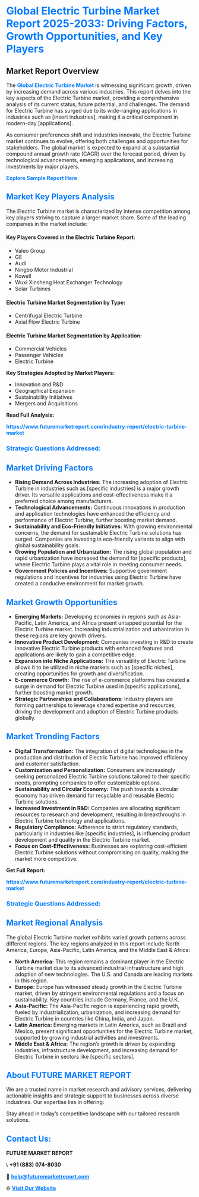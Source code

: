 <h1 style="color: #007BFF;">Global Electric Turbine Market Report 2025-2033: Driving Factors, Growth Opportunities, and Key Players</h1>

<section id="overview">
<h2>Market Report Overview</h2>
<p>The <a href="https://www.futuremarketreport.com/industry-report/electric-turbine-market" style="color: #007BFF; text-decoration: none;"><strong>Global Electric Turbine Market</strong></a> is witnessing significant growth, driven by increasing demand across various industries. This report delves into the key aspects of the Electric Turbine market, providing a comprehensive analysis of its current status, future potential, and challenges. The demand for Electric Turbine has surged due to its wide-ranging applications in industries such as [insert industries], making it a critical component in modern-day [applications].</p>
<p>As consumer preferences shift and industries innovate, the Electric Turbine market continues to evolve, offering both challenges and opportunities for stakeholders. The global market is expected to expand at a substantial compound annual growth rate (CAGR) over the forecast period, driven by technological advancements, emerging applications, and increasing investments by major players.</p>
</section>

<section id="overview">
<p><a href="https://www.futuremarketreport.com/request-sample/reportId=126098" style="color: #007BFF; text-decoration: none;"><strong>Explore Sample Report Here</strong></a></p>
</section>

<section id="key-players">
<h2 style="color: #007BFF;">Market Key Players Analysis</h2>
<p>The Electric Turbine market is characterized by intense competition among key players striving to capture a larger market share. Some of the leading companies in the market include:</p>
<h4>Key Players Covered in the Electric Turbine Report:</h4>
<ul><li>Valeo Group</li><li>GE</li><li>Audi</li><li>Ningbo Motor Industrial</li><li>Kowell</li><li>Wuxi Xinsheng Heat Exchanger Technology</li><li>Solar Turbines</li></ul>
<h4>Electric Turbine Market Segmentation by Type:</h4>
<ul><li>Centrifugal Electric Turbine</li><li>Axial Flow Electric Turbine</li></ul>

<h4>Electric Turbine Market Segmentation by Application:</h4>
<ul><li>Commercial Vehicles</li><li>Passenger Vehicles</li><li>Electric Turbine</li></ul>
<p><strong>Key Strategies Adopted by Market Players:</strong></p>
<ul>
<li>Innovation and R&D</li>
<li>Geographical Expansion</li>
<li>Sustainability Initiatives</li>
<li>Mergers and Acquisitions</li>
</ul>
</section>

<section>
<p><strong>Read Full Analysis: </strong></p><a href="https://www.futuremarketreport.com/industry-report/electric-turbine-market" style="color: #007BFF; text-decoration: none;"><strong>https://www.futuremarketreport.com/industry-report/electric-turbine-market</strong></a>
<h3 style="color: #007BFF;">Strategic Questions Addressed:</h3>
</section>

<section id="driving-factors">
<h2 style="color: #007BFF;">Market Driving Factors</h2>
<ul>
<li><strong>Rising Demand Across Industries:</strong> The increasing adoption of Electric Turbine in industries such as [specific industries] is a major growth driver. Its versatile applications and cost-effectiveness make it a preferred choice among manufacturers.</li>
<li><strong>Technological Advancements:</strong> Continuous innovations in production and application technologies have enhanced the efficiency and performance of Electric Turbine, further boosting market demand.</li>
<li><strong>Sustainability and Eco-Friendly Initiatives:</strong> With growing environmental concerns, the demand for sustainable Electric Turbine solutions has surged. Companies are investing in eco-friendly variants to align with global sustainability goals.</li>
<li><strong>Growing Population and Urbanization:</strong> The rising global population and rapid urbanization have increased the demand for [specific products], where Electric Turbine plays a vital role in meeting consumer needs.</li>
<li><strong>Government Policies and Incentives:</strong> Supportive government regulations and incentives for industries using Electric Turbine have created a conducive environment for market growth.</li>
</ul>
</section>

<section id="growth-opportunities">
<h2 style="color: #007BFF;">Market Growth Opportunities</h2>
<ul>
<li><strong>Emerging Markets:</strong> Developing economies in regions such as Asia-Pacific, Latin America, and Africa present untapped potential for the Electric Turbine market. Increasing industrialization and urbanization in these regions are key growth drivers.</li>
<li><strong>Innovative Product Development:</strong> Companies investing in R&D to create innovative Electric Turbine products with enhanced features and applications are likely to gain a competitive edge.</li>
<li><strong>Expansion into Niche Applications:</strong> The versatility of Electric Turbine allows it to be utilized in niche markets such as [specific niches], creating opportunities for growth and diversification.</li>
<li><strong>E-commerce Growth:</strong> The rise of e-commerce platforms has created a surge in demand for Electric Turbine used in [specific applications], further boosting market growth.</li>
<li><strong>Strategic Partnerships and Collaborations:</strong> Industry players are forming partnerships to leverage shared expertise and resources, driving the development and adoption of Electric Turbine products globally.</li>
</ul>
</section>

<section id="trending-factors">
<h2 style="color: #007BFF;">Market Trending Factors</h2>
<ul>
<li><strong>Digital Transformation:</strong> The integration of digital technologies in the production and distribution of Electric Turbine has improved efficiency and customer satisfaction.</li>
<li><strong>Customization and Personalization:</strong> Consumers are increasingly seeking personalized Electric Turbine solutions tailored to their specific needs, prompting companies to offer customizable options.</li>
<li><strong>Sustainability and Circular Economy:</strong> The push towards a circular economy has driven demand for recyclable and reusable Electric Turbine solutions.</li>
<li><strong>Increased Investment in R&D:</strong> Companies are allocating significant resources to research and development, resulting in breakthroughs in Electric Turbine technology and applications.</li>
<li><strong>Regulatory Compliance:</strong> Adherence to strict regulatory standards, particularly in industries like [specific industries], is influencing product development and quality in the Electric Turbine market.</li>
<li><strong>Focus on Cost-Effectiveness:</strong> Businesses are exploring cost-efficient Electric Turbine solutions without compromising on quality, making the market more competitive.</li>
</ul>
</section>

<section>
<p><strong>Get Full Report: </strong></p><a href="https://www.futuremarketreport.com/industry-report/electric-turbine-market" style="color: #007BFF; text-decoration: none;"><strong>https://www.futuremarketreport.com/industry-report/electric-turbine-market</strong></a>
<h3 style="color: #007BFF;">Strategic Questions Addressed:</h3>
</section>


<section id="regional-analysis">
<h2 style="color: #007BFF;">Market Regional Analysis</h2>
<p>The global Electric Turbine market exhibits varied growth patterns across different regions. The key regions analyzed in this report include North America, Europe, Asia-Pacific, Latin America, and the Middle East & Africa:</p>
<ul>
<li><strong>North America:</strong> This region remains a dominant player in the Electric Turbine market due to its advanced industrial infrastructure and high adoption of new technologies. The U.S. and Canada are leading markets in this region.</li>
<li><strong>Europe:</strong> Europe has witnessed steady growth in the Electric Turbine market, driven by stringent environmental regulations and a focus on sustainability. Key countries include Germany, France, and the U.K.</li>
<li><strong>Asia-Pacific:</strong> The Asia-Pacific region is experiencing rapid growth, fueled by industrialization, urbanization, and increasing demand for Electric Turbine in countries like China, India, and Japan.</li>
<li><strong>Latin America:</strong> Emerging markets in Latin America, such as Brazil and Mexico, present significant opportunities for the Electric Turbine market, supported by growing industrial activities and investments.</li>
<li><strong>Middle East & Africa:</strong> The region’s growth is driven by expanding industries, infrastructure development, and increasing demand for Electric Turbine in sectors like [specific sectors].</li>
</ul>
</section>

<footer>
<h2 style="color: #007BFF;">About FUTURE MARKET REPORT</h2>
<p>We are a trusted name in market research and advisory services, delivering actionable insights and strategic support to businesses across diverse industries. Our expertise lies in offering:</p>

<p>Stay ahead in today’s competitive landscape with our tailored research solutions.</p>

<h2 style="color: #007BFF;">Contact Us:</h2>
<p><strong>FUTURE MARKET REPORT</strong></p>
<p>📞 <strong>+91 (883) 074-8030</strong></p>
<p>📧 <strong><a href="mailto:help@futuremarketreport.com" style="color: #007BFF;">help@futuremarketreport.com</a></strong></p>
<p>🌐 <strong><a href="https://www.futuremarketreport.com/" style="color: #007BFF;">Visit Our Website</a></strong></p>
</footer>